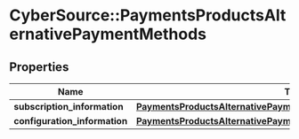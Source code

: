 # CyberSource::PaymentsProductsAlternativePaymentMethods

## Properties
Name | Type | Description | Notes
------------ | ------------- | ------------- | -------------
**subscription_information** | [**PaymentsProductsAlternativePaymentMethodsSubscriptionInformation**](PaymentsProductsAlternativePaymentMethodsSubscriptionInformation.md) |  | [optional] 
**configuration_information** | [**PaymentsProductsAlternativePaymentMethodsConfigurationInformation**](PaymentsProductsAlternativePaymentMethodsConfigurationInformation.md) |  | [optional] 


